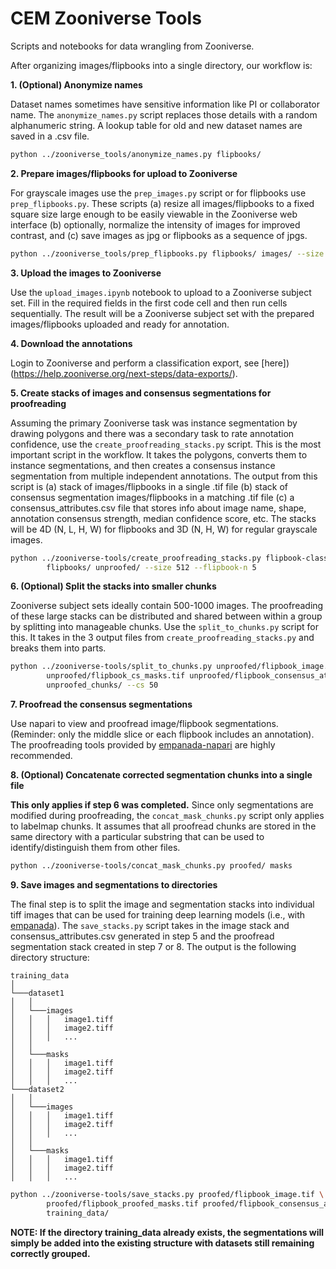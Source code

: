 # CEM Zooniverse Tools
Scripts and notebooks for data wrangling from Zooniverse.

After organizing images/flipbooks into a single directory, our workflow is:

**1. (Optional) Anonymize names**

Dataset names sometimes have sensitive information like PI or collaborator
name. The ```anonymize_names.py``` script replaces those details with
a random alphanumeric string. A lookup table for old and new dataset names
are saved in a .csv file.

```bash
python ../zooniverse_tools/anonymize_names.py flipbooks/
```

**2. Prepare images/flipbooks for upload to Zooniverse**

For grayscale images use the ```prep_images.py``` script or for flipbooks use 
```prep_flipbooks.py```. These scripts (a) resize all images/flipbooks to a fixed
square size large enough to be easily viewable in the Zooniverse web interface (b) 
optionally, normalize the intensity of images for improved contrast, and (c) save 
images as jpg or flipbooks as a sequence of jpgs.


```bash
python ../zooniverse_tools/prep_flipbooks.py flipbooks/ images/ --size 512 --contrast
```

**3. Upload the images to Zooniverse**

Use the ```upload_images.ipynb``` notebook to upload to a Zooniverse
subject set. Fill in the required fields in the first code cell and
then run cells sequentially. The result will be a Zooniverse subject
set with the prepared images/flipbooks uploaded and ready for annotation.

**4. Download the annotations**

Login to Zooniverse and perform a classification export, see [here])(https://help.zooniverse.org/next-steps/data-exports/).

**5. Create stacks of images and consensus segmentations for proofreading**

Assuming the primary Zooniverse task was instance segmentation by drawing polygons and 
there was a secondary task to rate annotation confidence, use the ```create_proofreading_stacks.py```
script. This is the most important script in the workflow. It takes the polygons,
converts them to instance segmentations, and then creates a consensus instance segmentation
from multiple independent annotations. The output from this script is (a) stack of images/flipbooks
in a single .tif file (b) stack of consensus segmentation images/flipbooks in a matching .tif file (c)
a consensus_attributes.csv file that stores info about image name, shape, annotation consensus strength,
median confidence score, etc. The stacks will be 4D (N, L, H, W) for flipbooks and 3D (N, H, W)
for regular grayscale images.

```bash
python ../zooniverse-tools/create_proofreading_stacks.py flipbook-classifications.csv \
        flipbooks/ unproofed/ --size 512 --flipbook-n 5
```

**6. (Optional) Split the stacks into smaller chunks**

Zooniverse subject sets ideally contain 500-1000 images. The proofreading of these
large stacks can be distributed and shared between within a group by splitting 
into manageable chunks. Use the ```split_to_chunks.py``` script for this. It takes in
the 3 output files from ```create_proofreading_stacks.py``` and breaks them into
parts.

```bash
python ../zooniverse-tools/split_to_chunks.py unproofed/flipbook_image.tif \
        unproofed/flipbook_cs_masks.tif unproofed/flipbook_consensus_attributes.csv \
        unproofed_chunks/ --cs 50
```

**7. Proofread the consensus segmentations**

Use napari to view and proofread image/flipbook segmentations. (Reminder: only 
the middle slice or each flipbook includes an annotation). The proofreading tools
provided by [empanada-napari](https://github.com/volume-em/empanada-napari/tree/main)
are highly recommended.

**8. (Optional) Concatenate corrected segmentation chunks into a single file**

**This only applies if step 6 was completed.** Since only segmentations are 
modified during proofreading, the ```concat_mask_chunks.py``` script only applies
to labelmap chunks. It assumes that all proofread chunks are stored in the same directory
with a particular substring that can be used to identify/distinguish them from 
other files.

```bash
python ../zooniverse-tools/concat_mask_chunks.py proofed/ masks
```

**9. Save images and segmentations to directories**

The final step is to split the image and segmentation stacks
into individual tiff images that can be used for training
deep learning models (i.e., with [empanada](https://github.com/volume-em/empanada)). The
```save_stacks.py``` script takes in the image stack and consensus_attributes.csv generated
in step 5 and the proofread segmentation stack created in step 7 or 8. The output is the following
directory structure:

```
training_data
│
└───dataset1
│   │
│   └───images
│   │   │   image1.tiff
│   │   │   image2.tiff
│   │   │   ...
│   │
│   └───masks
│   │   │   image1.tiff
│   │   │   image2.tiff
│   │   │   ...
└───dataset2
│   │
│   └───images
│   │   │   image1.tiff
│   │   │   image2.tiff
│   │   │   ...
│   │
│   └───masks
│   │   │   image1.tiff
│   │   │   image2.tiff
│   │   │   ...
```

```bash
python ../zooniverse-tools/save_stacks.py proofed/flipbook_image.tif \
        proofed/flipbook_proofed_masks.tif proofed/flipbook_consensus_attributes.csv \
        training_data/

```

**NOTE: If the directory training_data already exists, the segmentations will simply
be added into the existing structure with datasets still remaining correctly grouped.**
